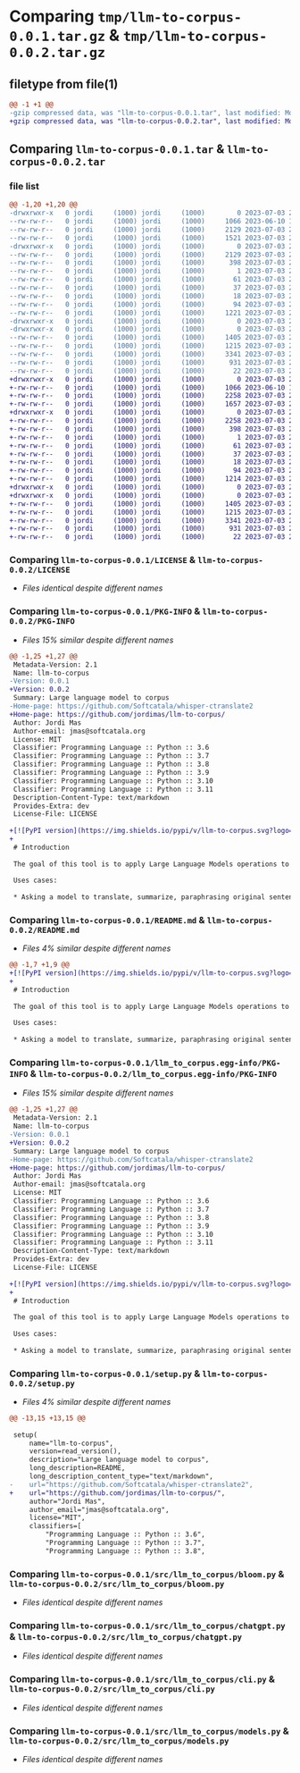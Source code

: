 # Comparing `tmp/llm-to-corpus-0.0.1.tar.gz` & `tmp/llm-to-corpus-0.0.2.tar.gz`

## filetype from file(1)

```diff
@@ -1 +1 @@
-gzip compressed data, was "llm-to-corpus-0.0.1.tar", last modified: Mon Jul  3 20:39:58 2023, max compression
+gzip compressed data, was "llm-to-corpus-0.0.2.tar", last modified: Mon Jul  3 20:49:16 2023, max compression
```

## Comparing `llm-to-corpus-0.0.1.tar` & `llm-to-corpus-0.0.2.tar`

### file list

```diff
@@ -1,20 +1,20 @@
-drwxrwxr-x   0 jordi     (1000) jordi     (1000)        0 2023-07-03 20:39:58.057297 llm-to-corpus-0.0.1/
--rw-rw-r--   0 jordi     (1000) jordi     (1000)     1066 2023-06-10 18:10:04.000000 llm-to-corpus-0.0.1/LICENSE
--rw-rw-r--   0 jordi     (1000) jordi     (1000)     2129 2023-07-03 20:39:58.057297 llm-to-corpus-0.0.1/PKG-INFO
--rw-rw-r--   0 jordi     (1000) jordi     (1000)     1521 2023-07-03 20:27:37.000000 llm-to-corpus-0.0.1/README.md
-drwxrwxr-x   0 jordi     (1000) jordi     (1000)        0 2023-07-03 20:39:58.057297 llm-to-corpus-0.0.1/llm_to_corpus.egg-info/
--rw-rw-r--   0 jordi     (1000) jordi     (1000)     2129 2023-07-03 20:39:58.000000 llm-to-corpus-0.0.1/llm_to_corpus.egg-info/PKG-INFO
--rw-rw-r--   0 jordi     (1000) jordi     (1000)      398 2023-07-03 20:39:58.000000 llm-to-corpus-0.0.1/llm_to_corpus.egg-info/SOURCES.txt
--rw-rw-r--   0 jordi     (1000) jordi     (1000)        1 2023-07-03 20:39:58.000000 llm-to-corpus-0.0.1/llm_to_corpus.egg-info/dependency_links.txt
--rw-rw-r--   0 jordi     (1000) jordi     (1000)       61 2023-07-03 20:39:58.000000 llm-to-corpus-0.0.1/llm_to_corpus.egg-info/entry_points.txt
--rw-rw-r--   0 jordi     (1000) jordi     (1000)       37 2023-07-03 20:39:58.000000 llm-to-corpus-0.0.1/llm_to_corpus.egg-info/requires.txt
--rw-rw-r--   0 jordi     (1000) jordi     (1000)       18 2023-07-03 20:39:58.000000 llm-to-corpus-0.0.1/llm_to_corpus.egg-info/top_level.txt
--rw-rw-r--   0 jordi     (1000) jordi     (1000)       94 2023-07-03 20:39:58.057297 llm-to-corpus-0.0.1/setup.cfg
--rw-rw-r--   0 jordi     (1000) jordi     (1000)     1221 2023-07-03 20:27:37.000000 llm-to-corpus-0.0.1/setup.py
-drwxrwxr-x   0 jordi     (1000) jordi     (1000)        0 2023-07-03 20:39:58.057297 llm-to-corpus-0.0.1/src/
-drwxrwxr-x   0 jordi     (1000) jordi     (1000)        0 2023-07-03 20:39:58.057297 llm-to-corpus-0.0.1/src/llm_to_corpus/
--rw-rw-r--   0 jordi     (1000) jordi     (1000)     1405 2023-07-03 20:27:37.000000 llm-to-corpus-0.0.1/src/llm_to_corpus/bloom.py
--rw-rw-r--   0 jordi     (1000) jordi     (1000)     1215 2023-07-03 20:27:37.000000 llm-to-corpus-0.0.1/src/llm_to_corpus/chatgpt.py
--rw-rw-r--   0 jordi     (1000) jordi     (1000)     3341 2023-07-03 20:27:37.000000 llm-to-corpus-0.0.1/src/llm_to_corpus/cli.py
--rw-rw-r--   0 jordi     (1000) jordi     (1000)      931 2023-07-03 20:27:37.000000 llm-to-corpus-0.0.1/src/llm_to_corpus/models.py
--rw-rw-r--   0 jordi     (1000) jordi     (1000)       22 2023-07-03 20:27:37.000000 llm-to-corpus-0.0.1/src/llm_to_corpus/version.py
+drwxrwxr-x   0 jordi     (1000) jordi     (1000)        0 2023-07-03 20:49:16.900550 llm-to-corpus-0.0.2/
+-rw-rw-r--   0 jordi     (1000) jordi     (1000)     1066 2023-06-10 18:10:04.000000 llm-to-corpus-0.0.2/LICENSE
+-rw-rw-r--   0 jordi     (1000) jordi     (1000)     2258 2023-07-03 20:49:16.900550 llm-to-corpus-0.0.2/PKG-INFO
+-rw-rw-r--   0 jordi     (1000) jordi     (1000)     1657 2023-07-03 20:42:55.000000 llm-to-corpus-0.0.2/README.md
+drwxrwxr-x   0 jordi     (1000) jordi     (1000)        0 2023-07-03 20:49:16.896550 llm-to-corpus-0.0.2/llm_to_corpus.egg-info/
+-rw-rw-r--   0 jordi     (1000) jordi     (1000)     2258 2023-07-03 20:49:16.000000 llm-to-corpus-0.0.2/llm_to_corpus.egg-info/PKG-INFO
+-rw-rw-r--   0 jordi     (1000) jordi     (1000)      398 2023-07-03 20:49:16.000000 llm-to-corpus-0.0.2/llm_to_corpus.egg-info/SOURCES.txt
+-rw-rw-r--   0 jordi     (1000) jordi     (1000)        1 2023-07-03 20:49:16.000000 llm-to-corpus-0.0.2/llm_to_corpus.egg-info/dependency_links.txt
+-rw-rw-r--   0 jordi     (1000) jordi     (1000)       61 2023-07-03 20:49:16.000000 llm-to-corpus-0.0.2/llm_to_corpus.egg-info/entry_points.txt
+-rw-rw-r--   0 jordi     (1000) jordi     (1000)       37 2023-07-03 20:49:16.000000 llm-to-corpus-0.0.2/llm_to_corpus.egg-info/requires.txt
+-rw-rw-r--   0 jordi     (1000) jordi     (1000)       18 2023-07-03 20:49:16.000000 llm-to-corpus-0.0.2/llm_to_corpus.egg-info/top_level.txt
+-rw-rw-r--   0 jordi     (1000) jordi     (1000)       94 2023-07-03 20:49:16.900550 llm-to-corpus-0.0.2/setup.cfg
+-rw-rw-r--   0 jordi     (1000) jordi     (1000)     1214 2023-07-03 20:45:37.000000 llm-to-corpus-0.0.2/setup.py
+drwxrwxr-x   0 jordi     (1000) jordi     (1000)        0 2023-07-03 20:49:16.896550 llm-to-corpus-0.0.2/src/
+drwxrwxr-x   0 jordi     (1000) jordi     (1000)        0 2023-07-03 20:49:16.900550 llm-to-corpus-0.0.2/src/llm_to_corpus/
+-rw-rw-r--   0 jordi     (1000) jordi     (1000)     1405 2023-07-03 20:27:37.000000 llm-to-corpus-0.0.2/src/llm_to_corpus/bloom.py
+-rw-rw-r--   0 jordi     (1000) jordi     (1000)     1215 2023-07-03 20:27:37.000000 llm-to-corpus-0.0.2/src/llm_to_corpus/chatgpt.py
+-rw-rw-r--   0 jordi     (1000) jordi     (1000)     3341 2023-07-03 20:27:37.000000 llm-to-corpus-0.0.2/src/llm_to_corpus/cli.py
+-rw-rw-r--   0 jordi     (1000) jordi     (1000)      931 2023-07-03 20:27:37.000000 llm-to-corpus-0.0.2/src/llm_to_corpus/models.py
+-rw-rw-r--   0 jordi     (1000) jordi     (1000)       22 2023-07-03 20:46:18.000000 llm-to-corpus-0.0.2/src/llm_to_corpus/version.py
```

### Comparing `llm-to-corpus-0.0.1/LICENSE` & `llm-to-corpus-0.0.2/LICENSE`

 * *Files identical despite different names*

### Comparing `llm-to-corpus-0.0.1/PKG-INFO` & `llm-to-corpus-0.0.2/PKG-INFO`

 * *Files 15% similar despite different names*

```diff
@@ -1,25 +1,27 @@
 Metadata-Version: 2.1
 Name: llm-to-corpus
-Version: 0.0.1
+Version: 0.0.2
 Summary: Large language model to corpus
-Home-page: https://github.com/Softcatala/whisper-ctranslate2
+Home-page: https://github.com/jordimas/llm-to-corpus/
 Author: Jordi Mas
 Author-email: jmas@softcatala.org
 License: MIT
 Classifier: Programming Language :: Python :: 3.6
 Classifier: Programming Language :: Python :: 3.7
 Classifier: Programming Language :: Python :: 3.8
 Classifier: Programming Language :: Python :: 3.9
 Classifier: Programming Language :: Python :: 3.10
 Classifier: Programming Language :: Python :: 3.11
 Description-Content-Type: text/markdown
 Provides-Extra: dev
 License-File: LICENSE
 
+[![PyPI version](https://img.shields.io/pypi/v/llm-to-corpus.svg?logo=pypi&logoColor=FFE873)](https://pypi.org/project/llm-to-corpus/)
+
 # Introduction
 
 The goal of this tool is to apply Large Language Models operations to monolingual corpus to generate parallell corpus.
 
 Uses cases:
 
 * Asking a model to translate, summarize, paraphrasing original sentence to be able to benchmark its performance
```

### Comparing `llm-to-corpus-0.0.1/README.md` & `llm-to-corpus-0.0.2/README.md`

 * *Files 4% similar despite different names*

```diff
@@ -1,7 +1,9 @@
+[![PyPI version](https://img.shields.io/pypi/v/llm-to-corpus.svg?logo=pypi&logoColor=FFE873)](https://pypi.org/project/llm-to-corpus/)
+
 # Introduction
 
 The goal of this tool is to apply Large Language Models operations to monolingual corpus to generate parallell corpus.
 
 Uses cases:
 
 * Asking a model to translate, summarize, paraphrasing original sentence to be able to benchmark its performance
```

### Comparing `llm-to-corpus-0.0.1/llm_to_corpus.egg-info/PKG-INFO` & `llm-to-corpus-0.0.2/llm_to_corpus.egg-info/PKG-INFO`

 * *Files 15% similar despite different names*

```diff
@@ -1,25 +1,27 @@
 Metadata-Version: 2.1
 Name: llm-to-corpus
-Version: 0.0.1
+Version: 0.0.2
 Summary: Large language model to corpus
-Home-page: https://github.com/Softcatala/whisper-ctranslate2
+Home-page: https://github.com/jordimas/llm-to-corpus/
 Author: Jordi Mas
 Author-email: jmas@softcatala.org
 License: MIT
 Classifier: Programming Language :: Python :: 3.6
 Classifier: Programming Language :: Python :: 3.7
 Classifier: Programming Language :: Python :: 3.8
 Classifier: Programming Language :: Python :: 3.9
 Classifier: Programming Language :: Python :: 3.10
 Classifier: Programming Language :: Python :: 3.11
 Description-Content-Type: text/markdown
 Provides-Extra: dev
 License-File: LICENSE
 
+[![PyPI version](https://img.shields.io/pypi/v/llm-to-corpus.svg?logo=pypi&logoColor=FFE873)](https://pypi.org/project/llm-to-corpus/)
+
 # Introduction
 
 The goal of this tool is to apply Large Language Models operations to monolingual corpus to generate parallell corpus.
 
 Uses cases:
 
 * Asking a model to translate, summarize, paraphrasing original sentence to be able to benchmark its performance
```

### Comparing `llm-to-corpus-0.0.1/setup.py` & `llm-to-corpus-0.0.2/setup.py`

 * *Files 4% similar despite different names*

```diff
@@ -13,15 +13,15 @@
 
 setup(
     name="llm-to-corpus",
     version=read_version(),
     description="Large language model to corpus",
     long_description=README,
     long_description_content_type="text/markdown",
-    url="https://github.com/Softcatala/whisper-ctranslate2",
+    url="https://github.com/jordimas/llm-to-corpus/",
     author="Jordi Mas",
     author_email="jmas@softcatala.org",
     license="MIT",
     classifiers=[
         "Programming Language :: Python :: 3.6",
         "Programming Language :: Python :: 3.7",
         "Programming Language :: Python :: 3.8",
```

### Comparing `llm-to-corpus-0.0.1/src/llm_to_corpus/bloom.py` & `llm-to-corpus-0.0.2/src/llm_to_corpus/bloom.py`

 * *Files identical despite different names*

### Comparing `llm-to-corpus-0.0.1/src/llm_to_corpus/chatgpt.py` & `llm-to-corpus-0.0.2/src/llm_to_corpus/chatgpt.py`

 * *Files identical despite different names*

### Comparing `llm-to-corpus-0.0.1/src/llm_to_corpus/cli.py` & `llm-to-corpus-0.0.2/src/llm_to_corpus/cli.py`

 * *Files identical despite different names*

### Comparing `llm-to-corpus-0.0.1/src/llm_to_corpus/models.py` & `llm-to-corpus-0.0.2/src/llm_to_corpus/models.py`

 * *Files identical despite different names*

